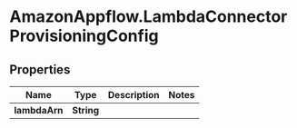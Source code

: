# AmazonAppflow.LambdaConnectorProvisioningConfig

## Properties

Name | Type | Description | Notes
------------ | ------------- | ------------- | -------------
**lambdaArn** | **String** |  | 


